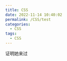 ```yaml
---
title: CSS
date: 2022-11-14 10:40:02
permalink: /CSS/test
categories:
  - CSS
tags:
  - CSS
---
```


证明她来过
